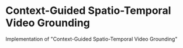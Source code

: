# Context-Guided Spatio-Temporal Video Grounding
Implementation of "Context-Guided Spatio-Temporal Video Grounding"
